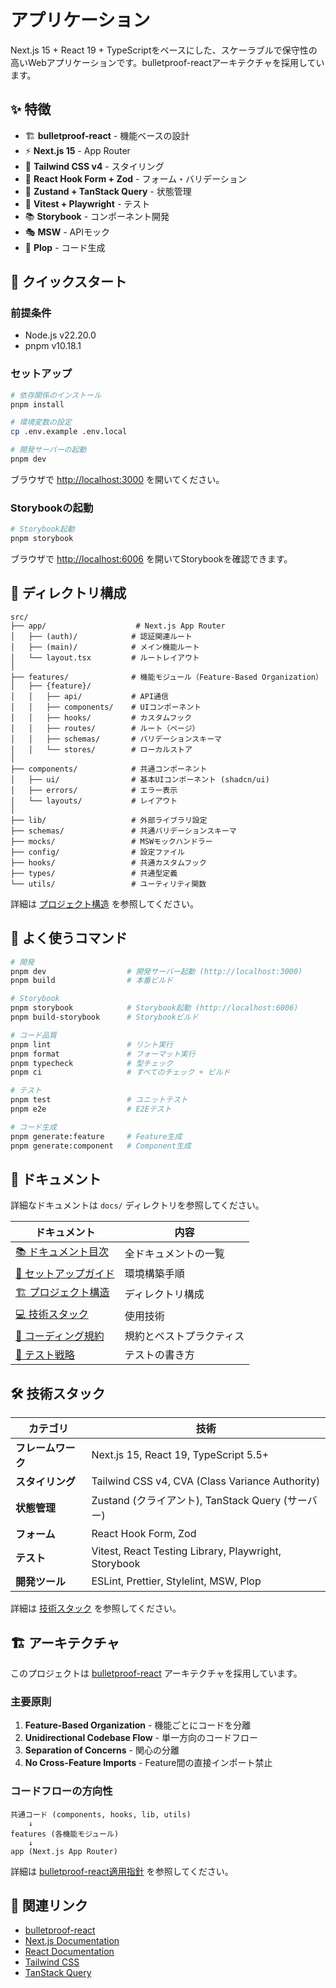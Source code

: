 # アプリケーション

Next.js 15 + React 19 + TypeScriptをベースにした、スケーラブルで保守性の高いWebアプリケーションです。bulletproof-reactアーキテクチャを採用しています。

## ✨ 特徴

- 🏗️ **bulletproof-react** - 機能ベースの設計
- ⚡ **Next.js 15** - App Router
- 🎨 **Tailwind CSS v4** - スタイリング
- 📝 **React Hook Form + Zod** - フォーム・バリデーション
- 🔄 **Zustand + TanStack Query** - 状態管理
- 🧪 **Vitest + Playwright** - テスト
- 📚 **Storybook** - コンポーネント開発
- 🎭 **MSW** - APIモック
- 🔧 **Plop** - コード生成

## 🚀 クイックスタート

### 前提条件

- Node.js v22.20.0
- pnpm v10.18.1

### セットアップ

```bash
# 依存関係のインストール
pnpm install

# 環境変数の設定
cp .env.example .env.local

# 開発サーバーの起動
pnpm dev
```

ブラウザで [http://localhost:3000](http://localhost:3000) を開いてください。

### Storybookの起動

```bash
# Storybook起動
pnpm storybook
```

ブラウザで [http://localhost:6006](http://localhost:6006) を開いてStorybookを確認できます。

## 📁 ディレクトリ構成

```text
src/
├── app/                    # Next.js App Router
│   ├── (auth)/            # 認証関連ルート
│   ├── (main)/            # メイン機能ルート
│   └── layout.tsx         # ルートレイアウト
│
├── features/              # 機能モジュール（Feature-Based Organization）
│   ├── {feature}/
│   │   ├── api/           # API通信
│   │   ├── components/    # UIコンポーネント
│   │   ├── hooks/         # カスタムフック
│   │   ├── routes/        # ルート（ページ）
│   │   ├── schemas/       # バリデーションスキーマ
│   │   └── stores/        # ローカルストア
│
├── components/            # 共通コンポーネント
│   ├── ui/                # 基本UIコンポーネント (shadcn/ui)
│   ├── errors/            # エラー表示
│   └── layouts/           # レイアウト
│
├── lib/                   # 外部ライブラリ設定
├── schemas/               # 共通バリデーションスキーマ
├── mocks/                 # MSWモックハンドラー
├── config/                # 設定ファイル
├── hooks/                 # 共通カスタムフック
├── types/                 # 共通型定義
└── utils/                 # ユーティリティ関数
```

詳細は [プロジェクト構造](./docs/02-architecture/01-project-structure.md) を参照してください。

## 📜 よく使うコマンド

```bash
# 開発
pnpm dev                  # 開発サーバー起動 (http://localhost:3000)
pnpm build                # 本番ビルド

# Storybook
pnpm storybook            # Storybook起動 (http://localhost:6006)
pnpm build-storybook      # Storybookビルド

# コード品質
pnpm lint                 # リント実行
pnpm format               # フォーマット実行
pnpm typecheck            # 型チェック
pnpm ci                   # すべてのチェック + ビルド

# テスト
pnpm test                 # ユニットテスト
pnpm e2e                  # E2Eテスト

# コード生成
pnpm generate:feature     # Feature生成
pnpm generate:component   # Component生成
```

## 📖 ドキュメント

詳細なドキュメントは `docs/` ディレクトリを参照してください。

| ドキュメント | 内容 |
|------------|------|
| [📚 ドキュメント目次](./docs/README.md) | 全ドキュメントの一覧 |
| [🚀 セットアップガイド](./docs/01-getting-started/01-setup.md) | 環境構築手順 |
| [🏗️ プロジェクト構造](./docs/02-architecture/01-project-structure.md) | ディレクトリ構成 |
| [💻 技術スタック](./docs/03-core-concepts/01-tech-stack.md) | 使用技術 |
| [📝 コーディング規約](./docs/04-development/01-coding-standards/) | 規約とベストプラクティス |
| [🧪 テスト戦略](./docs/05-testing/01-testing-strategy.md) | テストの書き方 |

## 🛠️ 技術スタック

| カテゴリ | 技術 |
|---------|------|
| **フレームワーク** | Next.js 15, React 19, TypeScript 5.5+ |
| **スタイリング** | Tailwind CSS v4, CVA (Class Variance Authority) |
| **状態管理** | Zustand (クライアント), TanStack Query (サーバー) |
| **フォーム** | React Hook Form, Zod |
| **テスト** | Vitest, React Testing Library, Playwright, Storybook |
| **開発ツール** | ESLint, Prettier, Stylelint, MSW, Plop |

詳細は [技術スタック](./docs/03-core-concepts/01-tech-stack.md) を参照してください。

## 🏗️ アーキテクチャ

このプロジェクトは [bulletproof-react](https://github.com/alan2207/bulletproof-react) アーキテクチャを採用しています。

### 主要原則

1. **Feature-Based Organization** - 機能ごとにコードを分離
2. **Unidirectional Codebase Flow** - 単一方向のコードフロー
3. **Separation of Concerns** - 関心の分離
4. **No Cross-Feature Imports** - Feature間の直接インポート禁止

### コードフローの方向性

```text
共通コード (components, hooks, lib, utils)
    ↓
features (各機能モジュール)
    ↓
app (Next.js App Router)
```

詳細は [bulletproof-react適用指針](./docs/02-architecture/02-bulletproof-react.md) を参照してください。

## 🔗 関連リンク

- [bulletproof-react](https://github.com/alan2207/bulletproof-react)
- [Next.js Documentation](https://nextjs.org/docs)
- [React Documentation](https://react.dev/)
- [Tailwind CSS](https://tailwindcss.com/)
- [TanStack Query](https://tanstack.com/query/latest)
